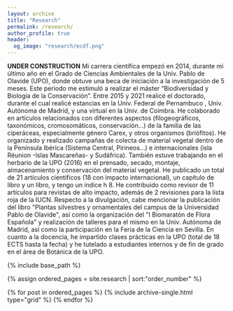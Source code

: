 ```yaml
---
layout: archive
title: "Research"
permalink: /research/
author_profile: true
header:
  og_image: "research/ecdf.png"
---
```


**UNDER CONSTRUCTION**
Mi carrera científica empezó en 2014, durante mi último año en el Grado de Ciencias Ambientales de la Univ. Pablo de Olavide (UPO), donde obtuve una beca de iniciación a la investigación de 5 meses. Este periodo me estimuló a realizar el máster “Biodiversidad y Biología de la Conservación”. Entre 2015 y 2021 realicé el doctorado, durante el cual realicé estancias en la Univ. Federal de Pernambuco , Univ. Autónoma de Madrid, y una virtual en la Univ. de Coimbra. He colaborado en artículos relacionados con diferentes aspectos (filogeográficos, taxonómicos, cromosomáticos, conservación…) de la familia de las ciperáceas, especialmente género Carex, y otros organismos (briófitos). He organizado y realizado campañas de colecta de material vegetal dentro de la Península Ibérica (Sistema Central, Pirineos...) e internacionales (isla Réunion -Islas Mascareñas- y Sudáfrica). También estuve trabajando en el herbario de la UPO (2016) en el prensado, secado, montaje, almacenamiento y conservación del material vegetal. He publicado un total de 21 artículos científicos (18 con impacto internacional), un capítulo de libro y un libro, y tengo un índice h 8. He contribuido como revisor de 11 artículos para revistas de alto impacto, además de 2 revisiones para la lista roja de la IUCN. Respecto a la divulgación, cabe mencionar la publicación del libro "Plantas silvestres y ornamentales del campus de la Universidad Pablo de Olavide", así como la organización del "I Biomaratón de Flora Española" y realización de talleres para el mismo en la Univ. Autónoma de Madrid, así como la participación en la Feria de la Ciencia en Sevilla. En cuanto a la docencia, he impartido clases prácticas en la UPO (total de 18 ECTS hasta la fecha) y he tutelado a estudiantes internos y de fin de grado en el área de Botánica de la UPO. 

<nbsp>

{% include base_path %}

{% assign ordered_pages = site.research | sort:"order_number" %}

{% for post in ordered_pages %}
  {% include archive-single.html type="grid" %}
{% endfor %}
